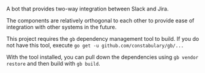 A bot that provides two-way integration between Slack and Jira.

The components are relatively orthogonal to each other to provide
ease of integration with other systems in the future.

This project requires the `gb` dependency management tool to build.
If you do not have this tool, execute `go get -u github.com/constabulary/gb/...`

With the tool installed, you can pull down the dependencies using
`gb vendor restore` and then build with `gb build`.
